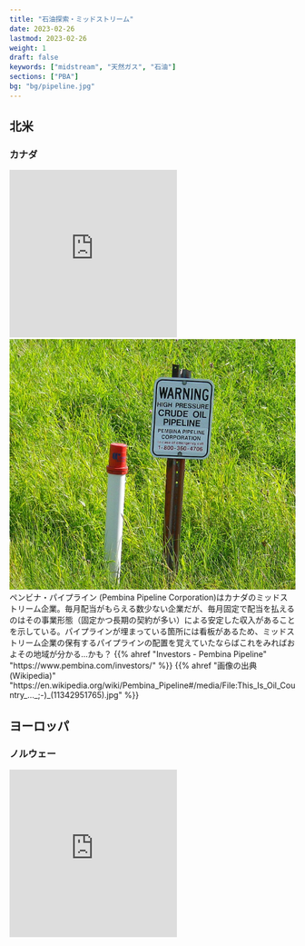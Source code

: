 ```yaml
---
title: "石油探索・ミッドストリーム"
date: 2023-02-26
lastmod: 2023-02-26
weight: 1
draft: false
keywords: ["midstream", "天然ガス", "石油"]
sections: ["PBA"]
bg: "bg/pipeline.jpg"
---
```


## 北米

### カナダ
<div class="googlemap-if">
<iframe src="https://www.google.com/maps/embed?pb=!4v1678281259970!6m8!1m7!1svTjbqOlqnB8Uzrp_DJLtEg!2m2!1d42.90064294764043!2d-82.41383973283051!3f279.34233687733166!4f-3.0928858055765573!5f3.325193203789971" width="295" height="295" style="border:0;" allowfullscreen="" loading="lazy" referrerpolicy="no-referrer-when-downgrade"></iframe>
<div class="description imgs">
<img src="2023-03-08-22-14-44.png">
</div>
<div class="description">
ペンビナ・パイプライン (Pembina Pipeline Corporation)はカナダのミッドストリーム企業。毎月配当がもらえる数少ない企業だが、毎月固定で配当を払えるのはその事業形態（固定かつ長期の契約が多い）による安定した収入があることを示している。パイプラインが埋まっている箇所には看板があるため、ミッドストリーム企業の保有するパイプラインの配置を覚えていたならばこれをみればおよその地域が分かる...かも？
{{% ahref "Investors - Pembina Pipeline" "https://www.pembina.com/investors/" %}}
{{% ahref "画像の出典(Wikipedia)" "https://en.wikipedia.org/wiki/Pembina_Pipeline#/media/File:This_Is_Oil_Country_..._;-)_(11342951765).jpg" %}}
</div>
</div>

## ヨーロッパ

### ノルウェー
<div class="googlemap-if">

<iframe src="https://www.google.com/maps/embed?pb=!4v1679347648271!6m8!1m7!1sn_JMxQ5lYh3d0tib8DKcuA!2m2!1d60.2975806336154!2d5.286702903069514!3f203.23945497724813!4f1.2874910162939415!5f3.325193203789971" width="295" height="295" style="border:0;" allowfullscreen="" loading="lazy" referrerpolicy="no-referrer-when-downgrade"></iframe>
</div>